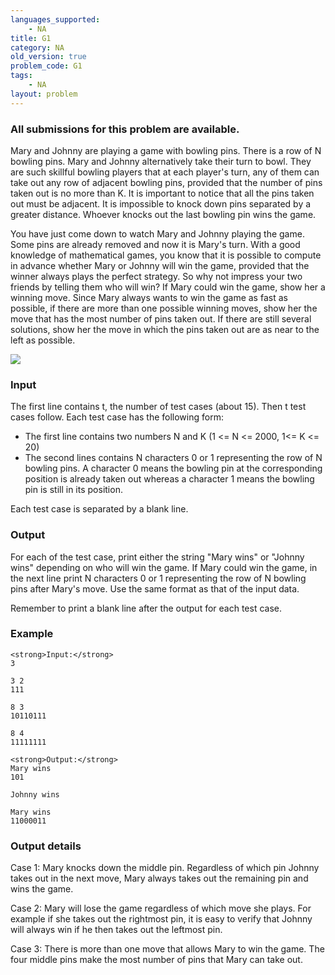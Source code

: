 ```yaml
---
languages_supported:
    - NA
title: G1
category: NA
old_version: true
problem_code: G1
tags:
    - NA
layout: problem
---
```

###  All submissions for this problem are available. 

Mary and Johnny are playing a game with bowling pins. There is a row of N bowling pins. Mary and Johnny alternatively take their turn to bowl. They are such skillful bowling players that at each player's turn, any of them can take out any row of adjacent bowling pins, provided that the number of pins taken out is no more than K. It is important to notice that all the pins taken out must be adjacent. It is impossible to knock down pins separated by a greater distance. Whoever knocks out the last bowling pin wins the game.

You have just come down to watch Mary and Johnny playing the game. Some pins are already removed and now it is Mary's turn. With a good knowledge of mathematical games, you know that it is possible to compute in advance whether Mary or Johnny will win the game, provided that the winner always plays the perfect strategy. So why not impress your two friends by telling them who will win? If Mary could win the game, show her a winning move. Since Mary always wants to win the game as fast as possible, if there are more than one possible winning moves, show her the move that has the most number of pins taken out. If there are still several solutions, show her the move in which the pins taken out are as near to the left as possible.

![](//codechef.com/AUG09/content/bowling.jpg)

### Input

The first line contains t, the number of test cases (about 15). Then t test cases follow. Each test case has the following form:

- The first line contains two numbers N and K (1 <= N <= 2000, 1<= K <= 20)
- The second lines contains N characters 0 or 1 representing the row of N bowling pins. A character 0 means the bowling pin at the corresponding position is already taken out whereas a character 1 means the bowling pin is still in its position.

Each test case is separated by a blank line.

### Output

For each of the test case, print either the string "Mary wins" or "Johnny wins" depending on who will win the game. If Mary could win the game, in the next line print N characters 0 or 1 representing the row of N bowling pins after Mary's move. Use the same format as that of the input data.

Remember to print a blank line after the output for each test case.

### Example

```
<strong>Input:</strong>
3

3 2
111

8 3
10110111

8 4
11111111

<strong>Output:</strong>
Mary wins
101

Johnny wins

Mary wins
11000011

```
### Output details

Case 1: Mary knocks down the middle pin. Regardless of which pin Johnny takes out in the next move, Mary always takes out the remaining pin and wins the game.

Case 2: Mary will lose the game regardless of which move she plays. For example if she takes out the rightmost pin, it is easy to verify that Johnny will always win if he then takes out the leftmost pin.

Case 3: There is more than one move that allows Mary to win the game. The four middle pins make the most number of pins that Mary can take out.